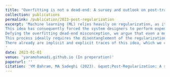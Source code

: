 ```yaml
---
title: "Overfitting is not a dead-end: A survey and outlook on post-training regularization"
collection: publications
permalink: /publication/2023-post-regularization
excerpt: 'Machine learning (ML) relies heavily on regularization, as it allows better generalization to unknown data, even with imperfect optimization procedures and datasets. There are, however, major problems with regularization that have surprisingly received little attention so far. Regularization methods traditionally __avoid__ overfitting. But when overfitting happens, they usually fail to fight it and cannot bring the machine learning model out of its adverse situation. As a result, the stage of overfitting is taught of as a dead-end in the ML community. 
This idea has consequently forced the system designers to perform expensive hyperparameter searches, retraining the model from scratch every time with new configurations. It has also led to similar complications in the ever-changing dynamic usages of static pre-trained models.
Defying the overfitting dead-end misconception, we argue that even a model that is overfitting includes useful information about the task at hand, and being able to adjust the regularization strength by using this information after the overfitting further solidifies this suggestion. 
This process ideally requires the disentanglement of the regularization process from the initial stages of the training phase and being able to apply the regularization as a post-processing step with low cost. This would allow adjusting the regularization strength of pre-trained models efficiently, which is an increasingly viable concept given the prevalent use of large neural networks today in many domains and applications. 
There already are implicit and explicit traces of this idea, which we call _Post-Regularization_, in a wide range of existing works from several domains. However, there exists no unified view of this concept. In this work, we formalize _Post-Regularization_, and provide a novel taxonomy of regularization, from the perspective of __when__ the regularization is applied with respect to the model training to help bring together the ideas that can potentially be further explored in this area. We hope that this work attracts more attention to _Post-Regularization_ and provides a foundation for future related work.
'
date: 2023-01-01
venue: 'yaramohamadi.github.io (In preperation)'
paperurl: ''
citation: 'YM Bahram, MA Sadeghi (2023). &quot;Post-Regularization: A survey on generalization after overfitting&quot; <i>yaramohamadi.github.io</i>'
---
```

